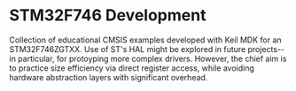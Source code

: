# STM32F746 Development
 Collection of educational CMSIS examples developed with Keil MDK for an STM32F746ZGTXX. Use of ST's HAL might be explored in future projects--in particular, for protoyping more complex drivers. However, the chief aim is to practice size efficiency via direct register access, while avoiding hardware abstraction layers with significant overhead. 
